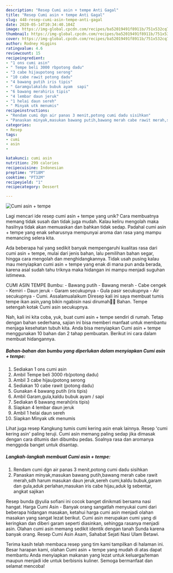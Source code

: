 ```yaml
---
description: "Resep Cumi asin + tempe Anti Gagal"
title: "Resep Cumi asin + tempe Anti Gagal"
slug: 448-resep-cumi-asin-tempe-anti-gagal
date: 2020-05-14T10:34:40.104Z
image: https://img-global.cpcdn.com/recipes/ba52019491f8911b/751x532cq70/cumi-asin-tempe-foto-resep-utama.jpg
thumbnail: https://img-global.cpcdn.com/recipes/ba52019491f8911b/751x532cq70/cumi-asin-tempe-foto-resep-utama.jpg
cover: https://img-global.cpcdn.com/recipes/ba52019491f8911b/751x532cq70/cumi-asin-tempe-foto-resep-utama.jpg
author: Rodney Higgins
ratingvalue: 4.6
reviewcount: 15
recipeingredient:
- "1 ons cumi asin"
- " Tempe beli 3000 rbpotong dadu"
- "3 cabe hijaupotong serong"
- "10 cabe rawit potong dadu"
- "4 bawang putih iris tipis"
- " Garamgulakaldu bubuk ayam  sapi"
- "6 bawang merahiris tipis"
- "4 lembar daun jeruk"
- "1 helai daun sereh"
- " Minyak utk menumis"
recipeinstructions:
- "Rendam cumi dgn air panas 3 menit,potong cumi dadu sisihkan"
- "Panaskan minyak,masukan bawang putih,bawang merah cabe rawit merah,sdh harum masukan daun jeruk,sereh cumi,kaldu bubuk,garam dan gula,aduk perlahan,masukan iris cabe hijau,aduk lg sebentar, angkat sajikan"
categories:
- Resep
tags:
- cumi
- asin
- 

katakunci: cumi asin  
nutrition: 299 calories
recipecuisine: Indonesian
preptime: "PT18M"
cooktime: "PT32M"
recipeyield: "1"
recipecategory: Dessert

---
```



![Cumi asin + tempe](https://img-global.cpcdn.com/recipes/ba52019491f8911b/751x532cq70/cumi-asin-tempe-foto-resep-utama.jpg)

Lagi mencari ide resep cumi asin + tempe yang unik? Cara membuatnya memang tidak susah dan tidak juga mudah. Kalau keliru mengolah maka hasilnya tidak akan memuaskan dan bahkan tidak sedap. Padahal cumi asin + tempe yang enak seharusnya mempunyai aroma dan rasa yang mampu memancing selera kita.

Ada beberapa hal yang sedikit banyak mempengaruhi kualitas rasa dari cumi asin + tempe, mulai dari jenis bahan, lalu pemilihan bahan segar, hingga cara mengolah dan menghidangkannya. Tidak usah pusing kalau mau menyiapkan cumi asin + tempe yang enak di mana pun anda berada, karena asal sudah tahu triknya maka hidangan ini mampu menjadi suguhan istimewa.

CUMI ASIN TEMPE Bumbu: - Bawang putih - Bawang merah - Cabe cengek - Kemiri - Daun jeruk - Garam secukupnya - Gula pasir secukupnya - Air secukupnya - Cumi. Assalamualaikum Diresep kali ini saya membuat tumis tempe ikan asin,yang bikin ngabisin nasi dirumah🤣🤣 Bahan. Tempe setengah kotak Cumi asin secukupnya.


Nah, kali ini kita coba, yuk, buat cumi asin + tempe sendiri di rumah. Tetap dengan bahan sederhana, sajian ini bisa memberi manfaat untuk membantu menjaga kesehatan tubuh kita. Anda bisa menyiapkan Cumi asin + tempe menggunakan 10 bahan dan 2 tahap pembuatan. Berikut ini cara dalam membuat hidangannya.

<!--inarticleads1-->

##### Bahan-bahan dan bumbu yang diperlukan dalam menyiapkan Cumi asin + tempe:

1. Sediakan 1 ons cumi asin
1. Ambil  Tempe beli 3000 rb(potong dadu)
1. Ambil 3 cabe hijau(potong serong
1. Sediakan 10 cabe rawit (potong dadu)
1. Gunakan 4 bawang putih (iris tipis)
1. Ambil  Garam,gula,kaldu bubuk ayam / sapi
1. Sediakan 6 bawang merah(iris tipis)
1. Siapkan 4 lembar daun jeruk
1. Ambil 1 helai daun sereh
1. Siapkan  Minyak utk menumis


Lihat juga resep Kangkung tumis cumi kering asin enak lainnya. Resep &#39;cumi kering asin&#39; paling teruji. Cumi asin memang paling sedap jika dimasak dengan cara ditumis dan dibumbu pedas. Soalnya rasa dan aromanya menggoda banget untuk disantap. 

<!--inarticleads2-->

##### Langkah-langkah membuat Cumi asin + tempe:

1. Rendam cumi dgn air panas 3 menit,potong cumi dadu sisihkan
1. Panaskan minyak,masukan bawang putih,bawang merah cabe rawit merah,sdh harum masukan daun jeruk,sereh cumi,kaldu bubuk,garam dan gula,aduk perlahan,masukan iris cabe hijau,aduk lg sebentar, angkat sajikan


Resep bunda @yulia sofiani ini cocok banget dinikmati bersama nasi hangat. Harga Cumi Asin - Banyak orang sangatlah menyukai cumi dari beberapa hidangan masakan, ketahui harga cumi asin menjadi olahan masakan yang sangat lezat berikut. Cumi asin merupakan cumi yang di keringkan dan diberi garam seperti diasinkan, sehingga rasanya menjadi asin. Olahan cumi asin memang sedikit identik dengan tanah Sunda karena banyak orang. Resep Cumi Asin Asam, Sahabat Sejati Nasi Ulam Betawi. 

Terima kasih telah membaca resep yang tim kami tampilkan di halaman ini. Besar harapan kami, olahan Cumi asin + tempe yang mudah di atas dapat membantu Anda menyiapkan makanan yang lezat untuk keluarga/teman maupun menjadi ide untuk berbisnis kuliner. Semoga bermanfaat dan selamat mencoba!
